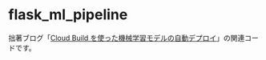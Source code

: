 # flask_ml_pipeline
拙著ブログ「[Cloud Build を使った機械学習モデルの自動デプロイ](https://aiblog.jp/staging/3470/?p=140)」の関連コードです。
